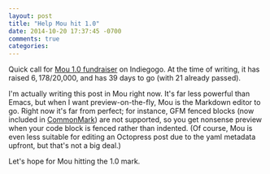 ```yaml
---
layout: post
title: "Help Mou hit 1.0"
date: 2014-10-20 17:37:45 -0700
comments: true
categories:
---
```

Quick call for [Mou 1.0 fundraiser](https://www.indiegogo.com/projects/mou-1-0-markdown-editor-on-os-x-for-you) on Indiegogo. At the time of writing, it has raised $6,178/$20,000, and has 39 days to go (with 21 already passed).


I'm actually writing this post in Mou right now. It's far less powerful than Emacs, but when I want preview-on-the-fly, Mou is the Markdown editor to go. Right now it's far from perfect; for instance, GFM fenced blocks (now included in [CommonMark](http://commonmark.org)) are not supported, so you get nonsense preview when your code block is fenced rather than indented. (Of course, Mou is even less suitable for editing an Octopress post due to the yaml metadata upfront, but that's not a big deal.)

Let's hope for Mou hitting the 1.0 mark.